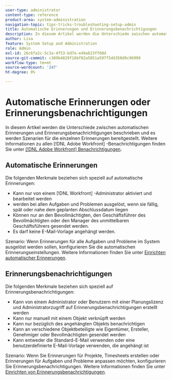 ```yaml
---
user-type: administrator
content-type: reference
product-area: system-administration
navigation-topic: tips-tricks-troubleshooting-setup-admin
title: Automatische Erinnerungen und Erinnerungsbenachrichtigungen
description: In diesem Artikel werden die Unterschiede zwischen automatischen Erinnerungen und Erinnerungsbenachrichtigungen beschrieben und es werden Szenarien für die einzelnen Erinnerungen bereitgestellt.
author: Lisa
feature: System Setup and Administration
role: Admin
exl-id: 26c6fa2c-5c3a-4f53-bd7e-e49a623ff60d
source-git-commit: c389b4829f16bf82a5851a597f5dd358d9c96999
workflow-type: tm+mt
source-wordcount: '247'
ht-degree: 0%

---
```


# Automatische Erinnerungen oder Erinnerungsbenachrichtigungen

In diesem Artikel werden die Unterschiede zwischen automatischen Erinnerungen und Erinnerungsbenachrichtigungen beschrieben und es werden Szenarien für die einzelnen Erinnerungen bereitgestellt. Weitere Informationen zu allen [!DNL Adobe Workfront] -Benachrichtigungen finden Sie unter [[!DNL Adobe Workfront] Benachrichtigungen](../../workfront-basics/using-notifications/wf-notifications.md).

## Automatische Erinnerungen

Die folgenden Merkmale beziehen sich speziell auf automatische Erinnerungen:

* Kann nur von einem [!DNL Workfront] -Administrator aktiviert und bearbeitet werden
* werden bei allen Aufgaben und Problemen ausgelöst, wenn sie fällig, spät oder nahe dem geplanten Abschlussdatum liegen
* Können nur an den Bevollmächtigten, den Geschäftsführer des Bevollmächtigten oder den Manager des unmittelbaren Geschäftsführers gesendet werden.
* Es darf keine E-Mail-Vorlage angehängt werden.

Szenario: Wenn Erinnerungen für alle Aufgaben und Probleme im System ausgelöst werden sollen, konfigurieren Sie die automatischen Erinnerungseinstellungen. Weitere Informationen finden Sie unter [Einrichten automatischer Erinnerungen](../../administration-and-setup/manage-workfront/emails/setting-up-automatic-reminders.md).

## Erinnerungsbenachrichtigungen

Die folgenden Merkmale beziehen sich speziell auf Erinnerungsbenachrichtigungen:

* Kann von einem Administrator oder Benutzern mit einer Planungslizenz und Administratorzugriff auf Erinnerungsbenachrichtigungen erstellt werden
* Kann nur manuell mit einem Objekt verknüpft werden
* Kann nur bezüglich des angehängten Objekts benachrichtigen
* Kann an verschiedene Objektbeteiligte wie Eigentümer, Ersteller, Genehmiger oder Bevollmächtigten gesendet werden
* Kann entweder die Standard-E-Mail verwenden oder eine benutzerdefinierte E-Mail-Vorlage verwenden, die angehängt ist

Szenario: Wenn Sie Erinnerungen für Projekte, Timesheets erstellen oder Erinnerungen für Aufgaben und Probleme anpassen möchten, konfigurieren Sie Erinnerungsbenachrichtigungen. Weitere Informationen finden Sie unter [Einrichten von Erinnerungsbenachrichtigungen](../../administration-and-setup/manage-workfront/emails/set-up-reminder-notifications.md).
